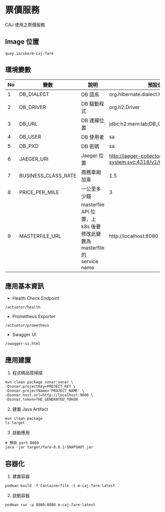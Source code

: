 # 票價服務
CAJ 使用之票價服務

## Image 位置
```
quay.io/ske/m-caj-fare
```

## 環境變數

| No | 變數 | 說明 | 預設值 |
| -------- | -------- | -------- | -------- |
| 1     | DB_DIALECT     | DB 語系     |org.hibernate.dialect.H2Dialect|
| 2     | DB_DRIVER     | DB 驅動程式     |org.h2.Driver|
| 3     | DB_URL     | DB 連線位置     |jdbc:h2:mem:lab;DB_CLOSE_DELAY=-1|
| 4     | DB_USER     | DB 使用者     |sa|
| 5     | DB_PXD     | DB 密碼     |sa|
| 6     | JAEGER_URI     | Jaeger 位置     |http://jaeger-collector.istio-system.svc:4318/v1/traces|
| 7     | BUSINESS_CLASS_RATE     | 商務車廂加乘 |1.5|
| 8     | PRICE_PER_MILE     | 一公里多少錢     |3|
| 9     | MASTERFILE_URL     | masterfile API 位置，上 k8s 後要修改此變數為 masterfile 的 service name     |http://localhost:8080|

## 應用基本資訊
* Health Check Endpoint
```
/actuator/health
```
* Prometheus Exporter
```
/actuator/prometheus
```

* Swagger UI
```
/swagger-ui.html
```

## 應用建置
1. 程式碼品質掃描
```bash=
mvn clean package sonar:sonar \
-Dsonar.projectKey=PROJECT_KEY \
-Dsonar.projectName='PROJECT_NAME' \ 
-Dsonar.host.url=http://localhost:9000 \ 
-Dsonar.token=THE_GENERATED_TOKEN
```

2. 建置 Java Artifact
```bash=
mvn clean package
ls target
```

3. 啟動應用
```bash=
# 預設 port 8080
java -jar target/fare-0.0.1-SNAPSHOT.jar
```


## 容器化
1. 建置容器
```bash=
podman build -f Containerfile -t m-caj-fare:latest .
```


2. 啟動容器
```bash=
podman run -p 8080:8080 m-caj-fare:latest
```